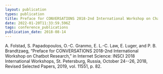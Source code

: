 ```yaml
---
layout: publication
types: publication
title: Preface for CONVERSATIONS 2018-2nd International Workshop on Chatbot Research
date: 2022-01-20T11:33:59.596Z
tags: conference_publications
publication_date: 2018-08-14
---
```

<!--StartFragment-->

A. Folstad, S. Papadopoulos, O.-C. Granmo, E. L.-C. Law, E. Luger, and P. B. Brandtzaeg, “Preface for CONVERSATIONS 2018-2nd International Workshop on Chatbot Research,” in Internet Science: INSCI 2018 International Workshops, St. Petersburg, Russia, October 24--26, 2018, Revised Selected Papers, 2019, vol. 11551, p. 82.

<!--EndFragment-->
